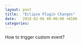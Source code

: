 ```yaml
---
layout: post
title:  "Eclipse Plugin Changes"
date:   2018-02-06 00:00:00 +0100
categories:
---
```


How to trigger custom event?
